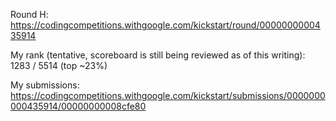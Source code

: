 Round H: https://codingcompetitions.withgoogle.com/kickstart/round/0000000000435914

My rank (tentative, scoreboard is still being reviewed as of this writing): 1283 / 5514 (top ~23%)

My submissions: https://codingcompetitions.withgoogle.com/kickstart/submissions/0000000000435914/00000000008cfe80